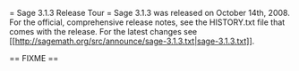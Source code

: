 = Sage 3.1.3 Release Tour =
Sage 3.1.3 was released on October 14th, 2008. For the official, comprehensive release notes, see the HISTORY.txt file that comes with the release. For the latest changes see [[http://sagemath.org/src/announce/sage-3.1.3.txt|sage-3.1.3.txt]].

== FIXME ==
